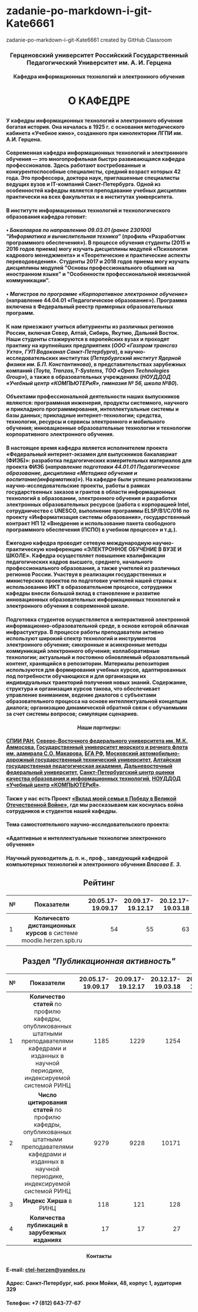 # zadanie-po-markdown-i-git-Kate6661
zadanie-po-markdown-i-git-Kate6661 created by GitHub Classroom
### <p align='center'> Герценовский университет Российский Государственный Педагогический Университет им. А. И. Герцена </p>
#### <p align='center'> Кафедра информационных технологий и электронного обучения </p>
# <p align='center'> **О КАФЕДРЕ** </p>
#### У кафедры информационных технологий и электронного обучения богатая история. Она началась в 1925 г. с основания методического кабинета «Учебное кино», созданного при кинолектории ЛГПИ им. А.И. Герцена.
#### Современная кафедра информационных технологий и электронного обучения — это многопрофильная быстро развивающаяся кафедра профессионалов. Здесь работают востребованные и конкурентоспособные специалисты, средний возраст которых 42 года. Это профессора, доктора наук, приглашенные специалисты ведущих вузов и IT-компаний Санкт-Петербурга. Одной из особенностей кафедры является преподавание учебных дисциплин практически на всех факультетах и в институтах университета.
#### В институте информационных технологий и технологического образования кафедра готовит:
#### • *Бакалавров по направлению 09.03.01 (ранее 230100) "Информатика и вычислительная техника”* (профиль «Разработчик программного обеспечения»). В процессе обучения студенты (2015 и 2016 годов приема) могу изучать дисциплины модулей «Психология кадрового менеджмента» и «Теоретические и практические аспекты переводоведения». Студенты 2017 и 2018 годов приема могу изучать дисциплины модулей "Основы професcионального общения на иностранном языке" и "Особенности профеcсиональной иноязычной коммуникации".
#### • *Магистров по программе «Корпоративное электронное обучение»* (направление 44.04.01 «Педагогическое образование»). Программа включена в Федеральный реестр примерных образовательных программ.
#### К нам приезжают учиться абитуриенты из различных регионов России, включая Север, Алтай, Сибирь, Якутию, Дальний Восток. Наши студенты стажируются в европейских вузах и проходят практику на крупнейших предприятиях (*ООО «Газпром трансгаз Ухта», ГУП Водоканал Санкт-Петербурга*), в научно-исследовательских институтах (*Петербургский институт Ядерной физики им. Б.П. Константинова*), в представительствах зарубежных компаний (*Toyta, Tranzas,T-Systems, ТОО «Open Technologies Group»*), а также в образовательных учреждениях (*НОУДДОД «Учебный центр «КОМПЬЮТЕРиЯ», гимназия № 56, школа №80*).
#### Объектами профессиональной деятельности наших выпускников являются: программная инженерия, продукты системного, научного и прикладного программирования, интеллектуальные системы и базы данных; прикладные интернет-технологии; средства, технологии, ресурсы и сервисы электронного и мобильного обучения; инновационные образовательные технологии и технологии корпоративного электронного обучения.
#### В настоящее время кафедра является исполнителем проекта «Федеральный интернет-экзамен для выпускников бакалавриат (ФИЭБ)»: разработка педагогических измерительных материалов для проекта ФИЭБ (*направление подготовки 44.01.01 Педагогическое образование, дисциплина «Методика обучения и воспитание(информатика)»*). На кафедре были успешно реализованы научно-исследовательские проекты, работы в рамках государственных заказов и грантов в области информационных технологий в образовании, электронного обучения и разработки электронных образовательных ресурсов (работа с корпорацией Intel, сотрудничество с UNESCO, выполнение программы ELSP/B1/C/016 по проекту «Информатизация системы образования», государственный контракт НП 12 «Внедрение и использование пакета свободного программного обеспечения (ПСПО) в учебном процессе» и т.д.).
#### Ежегодно кафедра проводит сетевую международную научно-практическую конференцию «ЭЛЕКТРОННОЕ ОБУЧЕНИЕ В ВУЗЕ И ШКОЛЕ». Кафедра осуществляет повышение квалификации педагогических кадров высшего, среднего, начального профессионального образования, а также учителей из различных регионов России. Участвуя в реализации государственных и министерских проектов по подготовке учителей нашей страны к использованию ИКТ в образовательном процессе, сотрудники кафедры внесли большой вклад в становление и развитие инновационных образовательных информационных технологий и электронного обучения в современной школе.
#### Подготовка студентов осуществляется в интерактивной электронной информационно-образовательной среде, в основе которой облачная инфрастуктура. В процессе работы преподаватели активно используют широкий спектр технологий и инструментов электронного обучения; синхронные и асинхронные методы коммуникаций электронного обучения; коллаборативные технологии; актуальный и постоянно обновляемый образовательный контент, хранящийся в репозитории. Материалы репозитория используются для формирования учебных курсов, адаптированных под потребности обучающихся и для организации их индивидуальных траекторий получения новых знаний. Содержание, структура и организация курсов такова, что обеспечивает управление вниманием, ведение диалогов с субъектами образовательного процесса на основе интеллектуальной концепции диалога; организацию динамической обратной связи с обучаемыми за счет системы вопросов; симуляции сценариев.
#### <p align='center'> *Наши партнеры*: </p>
#### [СПИИ РАН](http://www.spiiras.nw.ru/), [Северо-Восточного федерального университета им. М.К. Аммосова](https://www.s-vfu.ru/), [Государственный университет морского и речного флота им. адмирала С.О. Макарова](https://gumrf.ru/), [БГА РФ](http://www.bgarf.ru/), [Московский автомобильно-дорожный государственный технический университет](http://www.madi.ru/), [Алтайская государственная педагогическая академия](https://www.altspu.ru/), [Дальневосточный федеральный университет](https://www.dvfu.ru/), [Санкт-Петербургский центр оценки качества образования и информационных технологий](https://rcokoit.ru/), [НОУДДОД «Учебный центр «КОМПЬЮТЕРиЯ»](https://www.computeria.ru/).
#### Также у нас есть Проект [«Вклад моей семьи в Победу в Великой Отечественной Войне»](https://ict.herzen.spb.ru/department/about-us/ww2), где мы рассказываем как коснулась война сотрудников и студентов нашей кафедры.
#### Тема самостоятельного научно-исследовательского проекта:
#### «Адаптивные и интеллектуальные технологии электронного обучения»
#### Научный руководитель д. п. н., проф., заведующий кафедрой компьютерных технологий и электронного обучения *Власова Е. З*.
## <p align='center'> Рейтинг </p>
| № | Показатели                                                         | 20.05.17-19.09.17 | 20.09.17-19.12.17 | 20.12.17-19.03.18 | 20.03.18-19.05.18 | 20.05.18-19.09.18 | 20.09.18-19.12.18 |
| - |:------------------------------------------------------------------:| -----------------:| -----------------:| -----------------:| -----------------:| -----------------:| -----------------:|
| 1 | **Количесвто дистанционных курсов** в системе moodle.herzen.spb.ru | 54                | 55                | 63                | 66                | 85                | 102               |
## <p align='center'> Раздел *"Публикационная активность"* </p>
| № | Показатели                                                                                                                                                     | 20.05.17-19.09.17 | 20.09.17-19.12.17 | 20.12.17-19.03.18  | 20.03.18-19.05.18  |
| - |:--------------------------------------------------------------------------------------------------------------------------------------------------------------:| -----------------:| -----------------:| ------------------:| ------------------:|
| 1 | **Количество статей** по профилю кафедры, опубликованных штатными преподавателями кафедрами и изданных в научной периодике, индексируемой системой РИНЦ        | 1185              | 1229              | 1254               | 1935               |
| 2 | **Число цитирования статей** по профилю кафедры, опубликованных штатными преподавателями кафедрами и изданных в научной периодике, индексируемой системой РИНЦ | 9279              | 9228              | 10171              | 12085              |
| 3 | **Индекс Хирша** в РИНЦ                                                                                                                                        | 118               | 121               | 128                | 141                |
| 4 | **Количества публикаций в зарубежных изданиях**                                                                                                                | 17                | 17                | 27                 | 11                 |
#### <p align='center'> **Контакты** </p>
#### E-mail: ctel-herzen@yandex.ru
#### Адрес:  Санкт-Петербург, наб. реки Мойки, 48, корпус 1, аудитория 329
#### Телефон: +7 (812) 643-77-67 
#### <!-- Автор верстки: Волосатова Екатерина  -->
